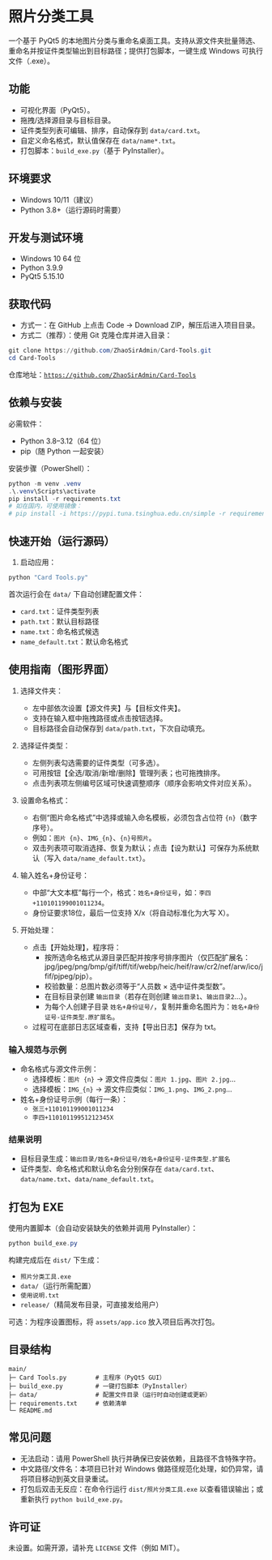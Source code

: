 # 照片分类工具

一个基于 PyQt5 的本地图片分类与重命名桌面工具。支持从源文件夹批量筛选、重命名并按证件类型输出到目标路径；提供打包脚本，一键生成 Windows 可执行文件（.exe）。

## 功能
- 可视化界面（PyQt5）。
- 拖拽/选择源目录与目标目录。
- 证件类型列表可编辑、排序，自动保存到 `data/card.txt`。
- 自定义命名格式，默认值保存在 `data/name*.txt`。
- 打包脚本：`build_exe.py`（基于 PyInstaller）。

## 环境要求
- Windows 10/11（建议）
- Python 3.8+（运行源码时需要）

## 开发与测试环境
- Windows 10 64 位
- Python 3.9.9
- PyQt5 5.15.10

## 获取代码
- 方式一：在 GitHub 上点击 Code → Download ZIP，解压后进入项目目录。
- 方式二（推荐）：使用 Git 克隆仓库并进入目录：

```powershell
git clone https://github.com/ZhaoSirAdmin/Card-Tools.git
cd Card-Tools
```

仓库地址：[`https://github.com/ZhaoSirAdmin/Card-Tools`](https://github.com/ZhaoSirAdmin/Card-Tools)

## 依赖与安装
必需软件：
- Python 3.8–3.12（64 位）
- pip（随 Python 一起安装）

安装步骤（PowerShell）：
```powershell
python -m venv .venv
.\.venv\Scripts\activate
pip install -r requirements.txt
# 如在国内，可使用镜像：
# pip install -i https://pypi.tuna.tsinghua.edu.cn/simple -r requirements.txt
```

## 快速开始（运行源码）
1) 启动应用：

```powershell
python "Card Tools.py"
```

首次运行会在 `data/` 下自动创建配置文件：
- `card.txt`：证件类型列表
- `path.txt`：默认目标路径
- `name.txt`：命名格式候选
- `name_default.txt`：默认命名格式

## 使用指南（图形界面）
1) 选择文件夹：
   - 左中部依次设置【源文件夹】与【目标文件夹】。
   - 支持在输入框中拖拽路径或点击按钮选择。
   - 目标路径会自动保存到 `data/path.txt`，下次自动填充。

2) 选择证件类型：
   - 左侧列表勾选需要的证件类型（可多选）。
   - 可用按钮【全选/取消/新增/删除】管理列表；也可拖拽排序。
   - 点击列表项左侧编号区域可快速调整顺序（顺序会影响文件对应关系）。

3) 设置命名格式：
   - 右侧“图片命名格式”中选择或输入命名模板，必须包含占位符 `{n}`（数字序号）。
   - 例如：`图片 {n}`、`IMG_{n}`、`{n}号照片`。
   - 双击列表项可取消选择、恢复为默认；点击【设为默认】可保存为系统默认（写入 `data/name_default.txt`）。

4) 输入姓名+身份证号：
   - 中部“大文本框”每行一个，格式：`姓名+身份证号`，如：`李四+110101199001011234`。
   - 身份证要求18位，最后一位支持 X/x（将自动标准化为大写 X）。

5) 开始处理：
   - 点击【开始处理】，程序将：
     - 按所选命名格式从源目录匹配并按序号排序图片（仅匹配扩展名：jpg/jpeg/png/bmp/gif/tiff/tif/webp/heic/heif/raw/cr2/nef/arw/ico/jfif/pjpeg/pjp）。
     - 校验数量：总图片数必须等于“人员数 × 选中证件类型数”。
     - 在目标目录创建 `输出目录`（若存在则创建 `输出目录1`、`输出目录2`…）。
     - 为每个人创建子目录 `姓名+身份证号/`，复制并重命名图片为：`姓名+身份证号-证件类型.原扩展名`。
   - 过程可在底部日志区域查看，支持【导出日志】保存为 txt。

### 输入规范与示例
- 命名格式与源文件示例：
  - 选择模板：`图片 {n}` → 源文件应类似：`图片 1.jpg`、`图片 2.jpg`…
  - 选择模板：`IMG_{n}` → 源文件应类似：`IMG_1.png`、`IMG_2.png`…
- 姓名+身份证号示例（每行一条）：
  - `张三+110101199001011234`
  - `李四+11010119951212345X`

### 结果说明
- 目标目录生成：`输出目录/姓名+身份证号/姓名+身份证号-证件类型.扩展名`
- 证件类型、命名格式和默认命名会分别保存在 `data/card.txt`、`data/name.txt`、`data/name_default.txt`。

## 打包为 EXE
使用内置脚本（会自动安装缺失的依赖并调用 PyInstaller）：

```powershell
python build_exe.py
```

构建完成后在 `dist/` 下生成：
- `照片分类工具.exe`
- `data/`（运行所需配置）
- `使用说明.txt`
- `release/`（精简发布目录，可直接发给用户）

可选：为程序设置图标，将 `assets/app.ico` 放入项目后再次打包。

## 目录结构
```
main/
├─ Card Tools.py        # 主程序（PyQt5 GUI）
├─ build_exe.py         # 一键打包脚本（PyInstaller）
├─ data/                # 配置文件目录（运行时自动创建或更新）
├─ requirements.txt     # 依赖清单
└─ README.md
```

## 常见问题
- 无法启动：请用 PowerShell 执行并确保已安装依赖，且路径不含特殊字符。
- 中文路径/文件名：本项目已针对 Windows 做路径规范化处理，如仍异常，请将项目移动到英文目录重试。
- 打包后双击无反应：在命令行运行 `dist/照片分类工具.exe` 以查看错误输出；或重新执行 `python build_exe.py`。

## 许可证
未设置。如需开源，请补充 `LICENSE` 文件（例如 MIT）。




